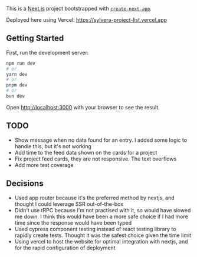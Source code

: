 This is a [Next.js](https://nextjs.org/) project bootstrapped with [`create-next-app`](https://github.com/vercel/next.js/tree/canary/packages/create-next-app).

Deployed here using Vercel: <https://sylvera-project-list.vercel.app>

## Getting Started

First, run the development server:

```bash
npm run dev
# or
yarn dev
# or
pnpm dev
# or
bun dev
```

Open [http://localhost:3000](http://localhost:3000) with your browser to see the result.

## TODO

- Show message when no data found for an entry.  I added some logic to handle this, but it's not working
- Add time to the feed data shown on the cards for a project
- Fix project feed cards, they are not responsive.  The text overflows
- Add more test coverage


## Decisions

- Used app router because it's the preferred method by nextjs, and thought I could leverage SSR out-of-the-box 
- Didn't use tRPC because I'm not practised with it, so would have slowed me down.  I think this would have been a more safe choice if I had more time since the response would have been typed
- Used cypress component testing instead of react testing library to rapidly create tests.  Thought it was the safest choice given the time limit
- Using vercel to host the website for optimal integration with nextjs, and for the rapid configuration of deployment